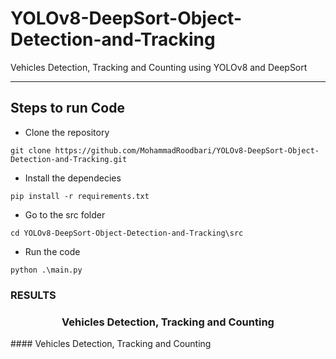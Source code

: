 # YOLOv8-DeepSort-Object-Detection-and-Tracking
Vehicles Detection, Tracking and Counting using YOLOv8 and DeepSort

---

## Steps to run Code

- Clone the repository
```
git clone https://github.com/MohammadRoodbari/YOLOv8-DeepSort-Object-Detection-and-Tracking.git
```
- Install the dependecies
```
pip install -r requirements.txt

```
- Go to the src folder
```
cd YOLOv8-DeepSort-Object-Detection-and-Tracking\src
```
- Run the code
```
python .\main.py

```
### RESULTS

<H3 align="center">
Vehicles Detection, Tracking and Counting </H3>
#### Vehicles Detection, Tracking and Counting

